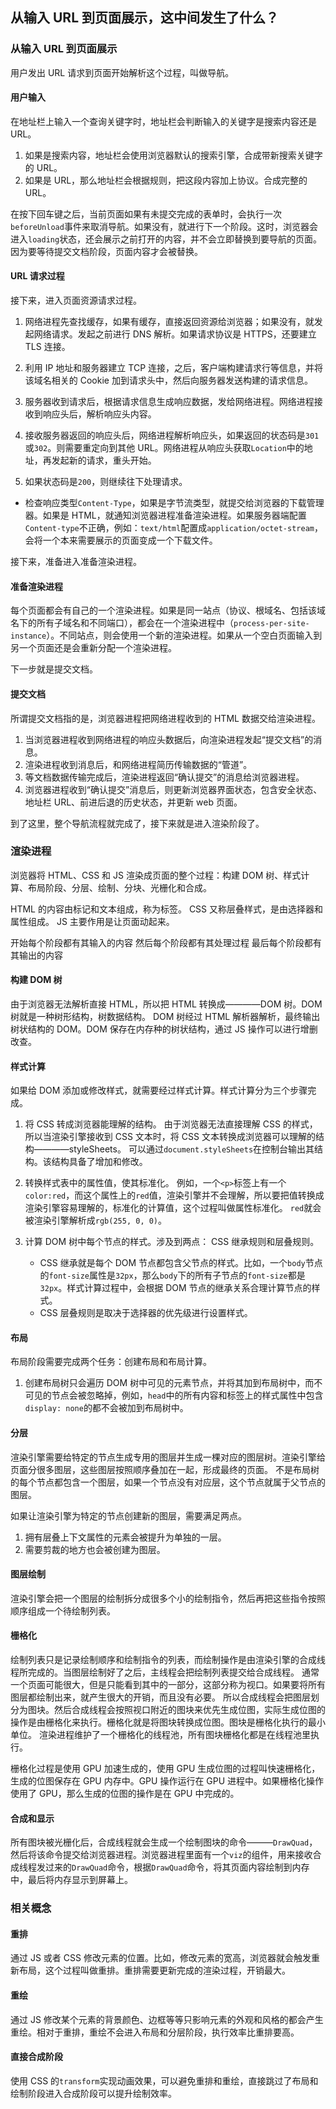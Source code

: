 ## 从输入 URL 到页面展示，这中间发生了什么？

### 从输入 URL 到页面展示

用户发出 URL 请求到页面开始解析这个过程，叫做导航。

#### 用户输入

在地址栏上输入一个查询关键字时，地址栏会判断输入的关键字是搜索内容还是 URL。

1. 如果是搜索内容，地址栏会使用浏览器默认的搜索引擎，合成带新搜索关键字的 URL。
2. 如果是 URL，那么地址栏会根据规则，把这段内容加上协议。合成完整的 URL。

在按下回车键之后，当前页面如果有未提交完成的表单时，会执行一次`beforeUnload`事件来取消导航。如果没有，就进行下一个阶段。这时，浏览器会进入`loading`状态，还会展示之前打开的内容，并不会立即替换到要导航的页面。因为要等待提交文档阶段，页面内容才会被替换。

#### URL 请求过程

接下来，进入页面资源请求过程。

1. 网络进程先查找缓存，如果有缓存，直接返回资源给浏览器；如果没有，就发起网络请求。发起之前进行 DNS 解析。如果请求协议是 HTTPS，还要建立 TLS 连接。

2. 利用 IP 地址和服务器建立 TCP 连接，之后，客户端构建请求行等信息，并将该域名相关的 Cookie 加到请求头中，然后向服务器发送构建的请求信息。

3. 服务器收到请求后，根据请求信息生成响应数据，发给网络进程。网络进程接收到响应头后，解析响应头内容。

4. 接收服务器返回的响应头后，网络进程解析响应头，如果返回的状态码是`301`或`302`。则需要重定向到其他 URL。网络进程从响应头获取`Location`中的地址，再发起新的请求，重头开始。

5. 如果状态码是`200`，则继续往下处理请求。

- 检查响应类型`Content-Type`，如果是字节流类型，就提交给浏览器的下载管理器。如果是 HTML，就通知浏览器进程准备渲染进程。如果服务器端配置`Content-type`不正确，例如：`text/html`配置成`application/octet-stream`，会将一个本来需要展示的页面变成一个下载文件。

接下来，准备进入准备渲染进程。

#### 准备渲染进程

每个页面都会有自己的一个渲染进程。如果是同一站点（协议、根域名、包括该域名下的所有子域名和不同端口），都会在一个渲染进程中（`process-per-site-instance`）。不同站点，则会使用一个新的渲染进程。如果从一个空白页面输入到另一个页面还是会重新分配一个渲染进程。

下一步就是提交文档。

#### 提交文档

所谓提交文档指的是，浏览器进程把网络进程收到的 HTML 数据交给渲染进程。

1. 当浏览器进程收到网络进程的响应头数据后，向渲染进程发起“提交文档”的消息。
2. 渲染进程收到消息后，和网络进程简历传输数据的“管道”。
3. 等文档数据传输完成后，渲染进程返回“确认提交”的消息给浏览器进程。
4. 浏览器进程收到“确认提交”消息后，则更新浏览器界面状态，包含安全状态、地址栏 URL、前进后退的历史状态，并更新 web 页面。

到了这里，整个导航流程就完成了，接下来就是进入渲染阶段了。

### 渲染进程

浏览器将 HTML、CSS 和 JS 渲染成页面的整个过程：构建 DOM 树、样式计算、布局阶段、分层、绘制、分块、光栅化和合成。

HTML 的内容由标记和文本组成，称为标签。
CSS 又称层叠样式，是由选择器和属性组成。
JS 主要作用是让页面动起来。

开始每个阶段都有其输入的内容
然后每个阶段都有其处理过程
最后每个阶段都有其输出的内容

#### 构建 DOM 树

由于浏览器无法解析直接 HTML，所以把 HTML 转换成————DOM 树。DOM 树就是一种树形结构，树数据结构。
DOM 树经过 HTML 解析器解析，最终输出树状结构的 DOM。DOM 保存在内存种的树状结构，通过 JS 操作可以进行增删改查。

#### 样式计算

如果给 DOM 添加或修改样式，就需要经过样式计算。样式计算分为三个步骤完成。

1. 将 CSS 转成浏览器能理解的结构。
   由于浏览器无法直接理解 CSS 的样式，所以当渲染引擎接收到 CSS 文本时，将 CSS 文本转换成浏览器可以理解的结构————styleSheets。
   可以通过`document.styleSheets`在控制台输出其结构。该结构具备了增加和修改。

2. 转换样式表中的属性值，使其标准化。
   例如，一个`<p>`标签上有一个`color:red`，而这个属性上的`red`值，渲染引擎并不会理解，所以要把值转换成渲染引擎容易理解的，标准化的计算值，这个过程叫做属性标准化。
   `red`就会被渲染引擎解析成`rgb(255, 0, 0)`。

3. 计算 DOM 树中每个节点的样式。涉及到两点： CSS 继承规则和层叠规则。
   - CSS 继承就是每个 DOM 节点都包含父节点的样式。比如，一个`body`节点的`font-size`属性是`32px`，那么`body`下的所有子节点的`font-size`都是`32px`。样式计算过程中，会根据 DOM 节点的继承关系合理计算节点的样式。
   - CSS 层叠规则是取决于选择器的优先级进行设置样式。

#### 布局

布局阶段需要完成两个任务：创建布局和布局计算。

1. 创建布局树只会遍历 DOM 树中可见的元素节点，并将其加到布局树中，而不可见的节点会被忽略掉，例如，`head`中的所有内容和标签上的样式属性中包含`display: none`的都不会被加到布局树中。

#### 分层

渲染引擎需要给特定的节点生成专用的图层并生成一棵对应的图层树。渲染引擎给页面分很多图层，这些图层按照顺序叠加在一起，形成最终的页面。
不是布局树的每个节点都包含一个图层，如果一个节点没有对应层，这个节点就属于父节点的图层。

如果让渲染引擎为特定的节点创建新的图层，需要满足两点。

1. 拥有层叠上下文属性的元素会被提升为单独的一层。
2. 需要剪裁的地方也会被创建为图层。

#### 图层绘制

渲染引擎会把一个图层的绘制拆分成很多个小的绘制指令，然后再把这些指令按照顺序组成一个待绘制列表。

#### 栅格化

绘制列表只是记录绘制顺序和绘制指令的列表，而绘制操作是由渲染引擎的合成线程所完成的。当图层绘制好了之后，主线程会把绘制列表提交给合成线程。
通常一个页面可能很大，但是只能看到其中的一部分，这部分称为视口。如果要将所有图层都绘制出来，就产生很大的开销，而且没有必要。
所以合成线程会把图层划分为图块。然后合成线程会按照视口附近的图块来优先生成位图，实际生成位图的操作是由栅格化来执行。栅格化就是将图块转换成位图。图块是栅格化执行的最小单位。
渲染进程维护了一个栅格化的线程池，所有图块栅格化都是在线程池里执行。

栅格化过程是使用 GPU 加速生成的，使用 GPU 生成位图的过程叫快速栅格化，生成的位图保存在 GPU 内存中。GPU 操作运行在 GPU 进程中。如果栅格化操作使用了 GPU，那么生成的位图的操作是在 GPU 中完成的。

#### 合成和显示

所有图块被光栅化后，合成线程就会生成一个绘制图块的命令———`DrawQuad`，然后将该命令提交给浏览器进程。浏览器进程里面有一个`viz`的组件，用来接收合成线程发过来的`DrawQuad`命令，根据`DrawQuad`命令，将其页面内容绘制到内存中，最后将内存显示到屏幕上。

### 相关概念

#### 重排

通过 JS 或者 CSS 修改元素的位置。比如，修改元素的宽高，浏览器就会触发重新布局，这个过程叫做重排。重排需要更新完成的渲染过程，开销最大。

#### 重绘

通过 JS 修改某个元素的背景颜色、边框等等只影响元素的外观和风格的都会产生重绘。相对于重排，重绘不会进入布局和分层阶段，执行效率比重排要高。

#### 直接合成阶段

使用 CSS 的`transform`实现动画效果，可以避免重排和重绘，直接跳过了布局和绘制阶段进入合成阶段可以提升绘制效率。
